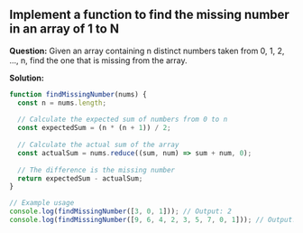 ## Implement a function to find the missing number in an array of 1 to N

**Question:** Given an array containing n distinct numbers taken from 0, 1, 2, ..., n, find the one that is missing from the array.

**Solution:**
```javascript
function findMissingNumber(nums) {
  const n = nums.length;
  
  // Calculate the expected sum of numbers from 0 to n
  const expectedSum = (n * (n + 1)) / 2;
  
  // Calculate the actual sum of the array
  const actualSum = nums.reduce((sum, num) => sum + num, 0);
  
  // The difference is the missing number
  return expectedSum - actualSum;
}

// Example usage
console.log(findMissingNumber([3, 0, 1])); // Output: 2
console.log(findMissingNumber([9, 6, 4, 2, 3, 5, 7, 0, 1])); // Output: 8